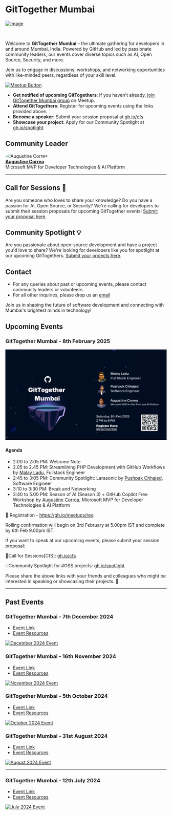 # GitTogether Mumbai

[![image](/assets/cover-image.png)](https://www.meetup.com/gittogether-mumbai)

<br>

Welcome to **GitTogether Mumbai** – the ultimate gathering for developers in and around Mumbai, India. Powered by GitHub and led by passionate community leaders, our events cover diverse topics such as AI, Open Source, Security, and more.

Join us to engage in discussions, workshops, and networking opportunities with like-minded peers, regardless of your skill level.

[![Meetup Button](/assets/meetup-button.png)](https://www.meetup.com/gittogether-mumbai)

- **Get notified of upcoming GitTogethers**: If you haven't already, [join GitTogether Mumbai group](https://www.meetup.com/gittogether-mumbai) on Meetup.
- **Attend GitTogethers**: Register for upcoming events using the links provided above.
- **Become a speaker**: Submit your session proposal at [gh.io/cfs](https://gh.io/cfs)
- **Showcase your project**: Apply for our Community Spotlight at [gh.io/spotlight](https://gh.io/spotlight)

## Community Leader

<img src="https://github.com/indcoder.png" width="80" height="80" style="border-radius: 50%;" alt="Augustine Correa"><br>**[Augustine Correa](https://github.com/indcoder)**<br>Microsoft MVP for Developer Technologies & AI Platform

-------------

## Call for Sessions 📢

Are you someone who loves to share your knowledge? Do you have a passion for AI, Open Source, or Security? We're calling for developers to submit their session proposals for upcoming GitTogether events! [Submit your proposal here](https://gh.io/cfs).

## Community Spotlight 💡

Are you passionate about open-source development and have a project you'd love to share? We're looking for developers like you for spotlight at our upcoming GitTogethers. [Submit your projects here](https://gh.io/spotlight).

## Contact

- For any queries about past or upcoming events, please contact community leaders or volunteers.
- For all other inquiries, please drop us an [email](meetups@github.com) 

Join us in shaping the future of software development and connecting with Mumbai's brightest minds in technology!

## Upcoming Events

### GitTogether Mumbai - 8th February 2025

[![February 2025 Event](/assets/2025-02-08_final.png)](https://www.meetup.com/gittogether-mumbai)

#### Agenda

- 2:00 to 2:05 PM: Welcome Note
- 2.05 to 2.45 PM: Streamlining PHP Development with GitHub Workflows by [Malay Ladu](https://github.com/malayladu), Fullstack Engineer
- 2:45 to 3:05 PM: Community Spotlight: Larasonic by [Pushpak Chhajed](https://github.com/pushpak1300), Software Engineer
- 3:10 to 3:30 PM: Break and Networking
- 3:40 to 5.00 PM: Season of AI (Season 3) + GitHub Copilot Free Workshop by [Augustine Correa](https://github.com/indcoder), Microsoft MVP for Developer Technologies & AI Platform

 🔗 Registration - https://gh.io/meetups/reg
  
 Rolling confirmation will begin on 3rd February at 5.00pm IST and complete by 6th Feb 9.00pm IST.

If you want to speak at our upcoming events, please submit your session proposal:

📢Call for Sessions[CfS]: [gh.io/cfs](https://gh.io/cfs)

💡Community Spotlight for #OSS projects: [gh.io/spotlight](https://gh.io/spotlight)

Please share the above links with your friends and colleagues who might be interested in speaking or showcasing their projects. 🙏

-------------

## Past Events

### GitTogether Mumbai - 7th December 2024

- [Event Link](https://www.meetup.com/gixttogether-mumbai/events/304771656/)
- [Event Resources](./GitTogether%20Mumbai%202024-12-07)

[![December 2024 Event](/assets/2024-12-07.jpg)](https://www.meetup.com/gittogether-mumbai/events/304771656/    )

### GitTogether Mumbai - 16th November 2024

- [Event Link](https://www.meetup.com/gittogether-mumbai/events/304195856)
- [Event Resources](./GitTogether%20Mumbai%202024-11-16)

[![November 2024 Event](/assets/2024-11-16.jpg
)](https://www.meetup.com/gittogether-mumbai/events/303564188/)

### GitTogether Mumbai - 5th October 2024

- [Event Link](https://www.meetup.com/gittogether-mumbai/events/303564188/)
- [Event Resources](./GitTogether%20Mumbai%202024-10-05)

[![October 2024 Event](/assets/2024-10-05.png)](https://www.meetup.com/gittogether-mumbai/events/303564188/)

### GitTogether Mumbai - 31st August 2024

- [Event Link](https://www.meetup.com/gittogether-mumbai/events/302784700/)
- [Event Resources](./GitTogether%20Mumbai%202024-08-31)

[![August 2024 Event](/assets/2024-08-31.jpg)](https://www.meetup.com/gittogether-mumbai/events/302784700/)

-------------

### GitTogether Mumbai - 12th July 2024

- [Event Link](https://www.meetup.com/gittogether-mumbai/events/301833510/)
- [Event Resources](./GitTogether%20Mumbai%202024-07-12)

[![July 2024 Event](/assets/2024-07-12.jpg)](https://www.meetup.com/gittogether-mumbai/events/301833510/)

